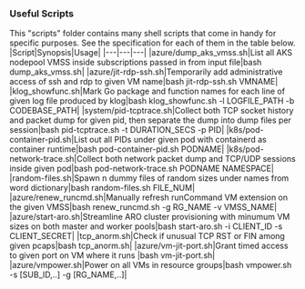 ### Useful Scripts
This "scripts" folder contains many shell scripts that come in handy for specific purposes. See the specification for each of them in the table below.  
|Script|Synopsis|Usage|
|---|---|---|
|azure/dump_aks_vmss.sh|List all AKS nodepool VMSS inside subscriptions passed in from input file|bash dump_aks_vmss.sh|
|azure/jit-rdp-ssh.sh|Temporarily add administrative access of ssh and rdp to given VM name|bash jit-rdp-ssh.sh VMNAME|
|klog_showfunc.sh|Mark Go package and function names for each line of given log file produced by klog|bash klog_showfunc.sh -l LOGFILE_PATH -b CODEBASE_PATH|
|system/pid-tcptrace.sh|Collect both TCP socket history and packet dump for given pid, then separate the dump into dump files per session|bash pid-tcptrace.sh -t DURATION_SECS -p PID|
|k8s/pod-container-pid.sh|List out all PIDs under given pod with containerd as container runtime|bash pod-container-pid.sh PODNAME|
|k8s/pod-network-trace.sh|Collect both network packet dump and TCP/UDP sessions inside given pod|bash pod-network-trace.sh PODNAME NAMESPACE|
|random-files.sh|Spawn n dummy files of random sizes under names from word dictionary|bash random-files.sh FILE_NUM|
|azure/renew_runcmd.sh|Manually refresh runCommand VM extension on the given VMSS|bash renew_runcmd.sh -g RG_NAME -v VMSS_NAME|
|azure/start-aro.sh|Streamline ARO cluster provisioning with minumum VM sizes on both master and worker pools|bash start-aro.sh -i CLIENT_ID -s CLIENT_SECRET|
|tcp_anorm.sh|Check if unusual TCP RST or FIN among given pcaps|bash tcp_anorm.sh|
|azure/vm-jit-port.sh|Grant timed access to given port on VM where it runs |bash vm-jit-port.sh|
|azure/vmpower.sh|Power on all VMs in resource groups|bash vmpower.sh -s [SUB_ID,..] -g [RG_NAME,..]|
